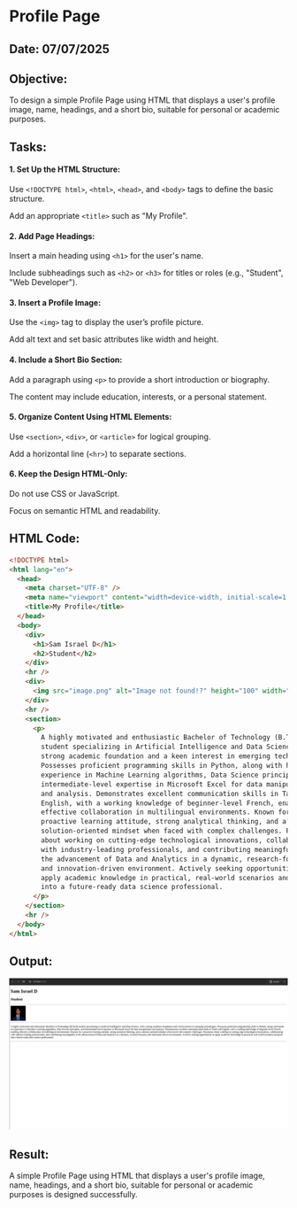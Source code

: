 # Profile Page
## Date: 07/07/2025
## Objective:

To design a simple Profile Page using HTML that displays a user's profile image, name, headings, and a short bio, suitable for personal or academic purposes.

## Tasks:

#### 1. Set Up the HTML Structure:

Use ```<!DOCTYPE html>```, ```<html>```, ```<head>```, and ```<body>``` tags to define the basic structure.

Add an appropriate ```<title>``` such as "My Profile".

#### 2. Add Page Headings:

Insert a main heading using ```<h1>``` for the user's name.

Include subheadings such as ```<h2>``` or ```<h3>``` for titles or roles (e.g., "Student", "Web Developer").

#### 3. Insert a Profile Image:

Use the ```<img>``` tag to display the user’s profile picture.

Add alt text and set basic attributes like width and height.

#### 4. Include a Short Bio Section:

Add a paragraph using ```<p>``` to provide a short introduction or biography.

The content may include education, interests, or a personal statement.

#### 5. Organize Content Using HTML Elements:

Use ```<section>```, ```<div>```, or ```<article>``` for logical grouping.

Add a horizontal line (```<hr>```) to separate sections.

#### 6. Keep the Design HTML-Only:

Do not use CSS or JavaScript.

Focus on semantic HTML and readability.
## HTML Code:
```html
<!DOCTYPE html>
<html lang="en">
  <head>
    <meta charset="UTF-8" />
    <meta name="viewport" content="width=device-width, initial-scale=1.0" />
    <title>My Profile</title>
  </head>
  <body>
    <div>
      <h1>Sam Israel D</h1>
      <h2>Student</h2>
    </div>
    <hr />
    <div>
      <img src="image.png" alt="Image not found!?" height="100" width="100" />
    </div>
    <hr />
    <section>
      <p>
        A highly motivated and enthusiastic Bachelor of Technology (B.Tech)
        student specializing in Artificial Intelligence and Data Science, with a
        strong academic foundation and a keen interest in emerging technologies.
        Possesses proficient programming skills in Python, along with hands-on
        experience in Machine Learning algorithms, Data Science principles, and
        intermediate-level expertise in Microsoft Excel for data manipulation
        and analysis. Demonstrates excellent communication skills in Tamil and
        English, with a working knowledge of beginner-level French, enabling
        effective collaboration in multilingual environments. Known for a
        proactive learning attitude, strong analytical thinking, and a
        solution-oriented mindset when faced with complex challenges. Passionate
        about working on cutting-edge technological innovations, collaborating
        with industry-leading professionals, and contributing meaningfully to
        the advancement of Data and Analytics in a dynamic, research-focused,
        and innovation-driven environment. Actively seeking opportunities to
        apply academic knowledge in practical, real-world scenarios and grow
        into a future-ready data science professional.
      </p>
    </section>
    <hr />
  </body>
</html>


```
## Output:
![alt text](image-1.png)
## Result:
A simple Profile Page using HTML that displays a user's profile image, name, headings, and a short bio, suitable for personal or academic purposes is designed successfully.
